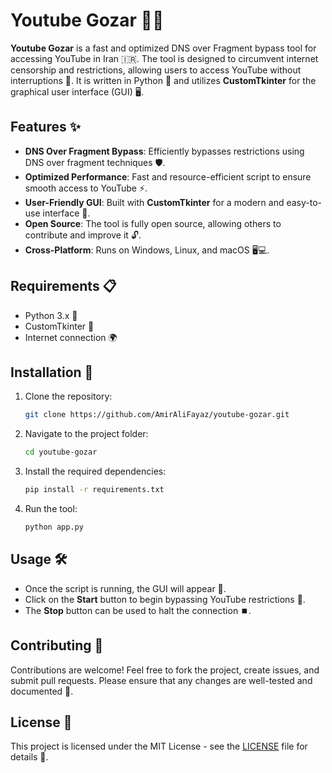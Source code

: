 # Youtube Gozar 🎥🌐

**Youtube Gozar** is a fast and optimized DNS over Fragment bypass tool for accessing YouTube in Iran 🇮🇷. The tool is designed to circumvent internet censorship and restrictions, allowing users to access YouTube without interruptions 🚀. It is written in Python 🐍 and utilizes **CustomTkinter** for the graphical user interface (GUI) 🖥️.

## Features ✨

- **DNS Over Fragment Bypass**: Efficiently bypasses restrictions using DNS over fragment techniques 🛡️.
- **Optimized Performance**: Fast and resource-efficient script to ensure smooth access to YouTube ⚡.
- **User-Friendly GUI**: Built with **CustomTkinter** for a modern and easy-to-use interface 🎨.
- **Open Source**: The tool is fully open source, allowing others to contribute and improve it 🔓.
- **Cross-Platform**: Runs on Windows, Linux, and macOS 🖥️💻.

## Requirements 📋

- Python 3.x 🐍
- CustomTkinter 🎨
- Internet connection 🌍

## Installation 🔧

1. Clone the repository:
    ```bash
    git clone https://github.com/AmirAliFayaz/youtube-gozar.git
    ```

2. Navigate to the project folder:
    ```bash
    cd youtube-gozar
    ```

3. Install the required dependencies:
    ```bash
    pip install -r requirements.txt
    ```

4. Run the tool:
    ```bash
    python app.py
    ```

## Usage 🛠️

- Once the script is running, the GUI will appear 👀.
- Click on the **Start** button to begin bypassing YouTube restrictions 🚀.
- The **Stop** button can be used to halt the connection ⏹️.

## Contributing 🤝

Contributions are welcome! Feel free to fork the project, create issues, and submit pull requests. Please ensure that any changes are well-tested and documented 📜.

## License 📜

This project is licensed under the MIT License - see the [LICENSE](LICENSE) file for details 📝.

